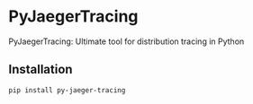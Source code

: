 # PyJaegerTracing

PyJaegerTracing: Ultimate tool for distribution tracing in Python


## Installation

```bash
pip install py-jaeger-tracing
```
